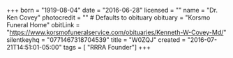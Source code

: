 +++
born = "1919-08-04"
date = "2016-06-28"
licensed = ""
name = "Dr. Ken Covey"
photocredit = "" # Defaults to obituary
obituary = "Korsmo Funeral Home"
obitLink = "https://www.korsmofuneralservice.com/obituaries/Kenneth-W-Covey-Md/"
silentkeyhq = "0771467318704539"
title = "W0ZQJ"
created = "2016-07-21T14:51:01-05:00"
tags = [ "RRRA Founder"]
+++
